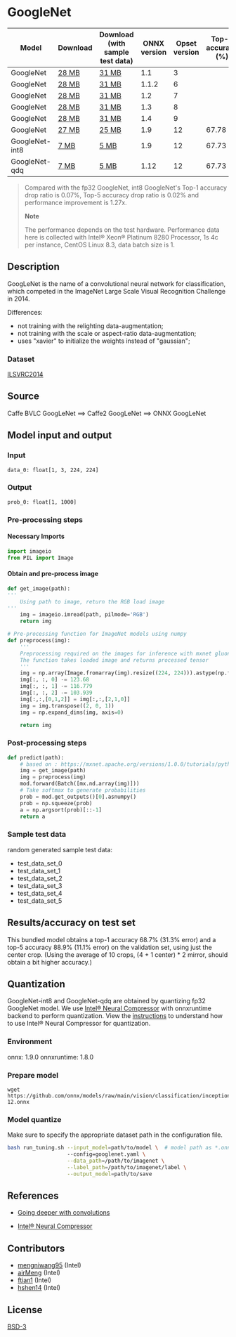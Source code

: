 <!--- SPDX-License-Identifier: BSD-3-Clause -->

# GoogleNet

|Model        |Download  |Download (with sample test data)| ONNX version |Opset version|Top-1 accuracy (%)|Top-5 accuracy (%)|
| ------------- | ------------- | ------------- | ------------- | ------------- | ------------- | ------------- |
|GoogleNet| [28 MB](model/googlenet-3.onnx)  |  [31 MB](model/googlenet-3.tar.gz) |  1.1 | 3| | |
|GoogleNet| [28 MB](model/googlenet-6.onnx)  |  [31 MB](model/googlenet-6.tar.gz) |  1.1.2 | 6| | |
|GoogleNet| [28 MB](model/googlenet-7.onnx)  |  [31 MB](model/googlenet-7.tar.gz) |  1.2 | 7| | |
|GoogleNet| [28 MB](model/googlenet-8.onnx)  |  [31 MB](model/googlenet-8.tar.gz) |  1.3 | 8| | |
|GoogleNet| [28 MB](model/googlenet-9.onnx)  |  [31 MB](model/googlenet-9.tar.gz) |  1.4 | 9| | |
|GoogleNet| [27 MB](model/googlenet-12.onnx)  |  [25 MB](model/googlenet-12.tar.gz) |  1.9 | 12|67.78|88.34|
|GoogleNet-int8| [7 MB](model/googlenet-12-int8.onnx)  |  [5 MB](model/googlenet-12-int8.tar.gz) |  1.9 | 12|67.73|88.32|
|GoogleNet-qdq | [7 MB](model/googlenet-12-qdq.onnx) | [5 MB](model/googlenet-12-qdq.tar.gz) | 1.12 | 12 | 67.73 | 88.31 |
> Compared with the fp32 GoogleNet, int8 GoogleNet's Top-1 accuracy drop ratio is 0.07%, Top-5 accuracy drop ratio is 0.02% and performance improvement is 1.27x.
>
> **Note** 
>
> The performance depends on the test hardware. Performance data here is collected with Intel® Xeon® Platinum 8280 Processor, 1s 4c per instance, CentOS Linux 8.3, data batch size is 1.

## Description
GoogLeNet is the name of a convolutional neural network for classification,
which competed in the ImageNet Large Scale Visual Recognition Challenge in 2014.

Differences:
- not training with the relighting data-augmentation;
- not training with the scale or aspect-ratio data-augmentation;
- uses "xavier" to initialize the weights instead of "gaussian";

### Dataset
[ILSVRC2014](http://www.image-net.org/challenges/LSVRC/2014/)

## Source
Caffe BVLC GoogLeNet ==> Caffe2 GoogLeNet ==> ONNX GoogLeNet

## Model input and output
### Input
```
data_0: float[1, 3, 224, 224]
```
### Output
```
prob_0: float[1, 1000]
```
### Pre-processing steps
#### Necessary Imports
```python
import imageio
from PIL import Image
```
#### Obtain and pre-process image

```python
def get_image(path):
'''
    Using path to image, return the RGB load image
'''
    img = imageio.imread(path, pilmode='RGB')
    return img

# Pre-processing function for ImageNet models using numpy
def preprocess(img):
    '''
    Preprocessing required on the images for inference with mxnet gluon
    The function takes loaded image and returns processed tensor
    '''
    img = np.array(Image.fromarray(img).resize((224, 224))).astype(np.float32)
    img[:, :, 0] -= 123.68
    img[:, :, 1] -= 116.779
    img[:, :, 2] -= 103.939
    img[:,:,[0,1,2]] = img[:,:,[2,1,0]]
    img = img.transpose((2, 0, 1))
    img = np.expand_dims(img, axis=0)

    return img
```

### Post-processing steps
```python
def predict(path):
    # based on : https://mxnet.apache.org/versions/1.0.0/tutorials/python/predict_image.html
    img = get_image(path)
    img = preprocess(img)
    mod.forward(Batch([mx.nd.array(img)]))
    # Take softmax to generate probabilities
    prob = mod.get_outputs()[0].asnumpy()
    prob = np.squeeze(prob)
    a = np.argsort(prob)[::-1]
    return a
```
### Sample test data
random generated sample test data:
- test_data_set_0
- test_data_set_1
- test_data_set_2
- test_data_set_3
- test_data_set_4
- test_data_set_5

## Results/accuracy on test set
This bundled model obtains a top-1 accuracy 68.7% (31.3% error) and
a top-5 accuracy 88.9% (11.1% error) on the validation set, using
just the center crop. (Using the average of 10 crops,
(4 + 1 center) * 2 mirror, should obtain a bit higher accuracy.)

## Quantization
GoogleNet-int8 and GoogleNet-qdq are obtained by quantizing fp32 GoogleNet model. We use [Intel® Neural Compressor](https://github.com/intel/neural-compressor) with onnxruntime backend to perform quantization. View the [instructions](https://github.com/intel/neural-compressor/blob/master/examples/onnxrt/image_recognition/onnx_model_zoo/googlenet/quantization/ptq/README.md) to understand how to use Intel® Neural Compressor for quantization.

### Environment
onnx: 1.9.0 
onnxruntime: 1.8.0

### Prepare model
```shell
wget https://github.com/onnx/models/raw/main/vision/classification/inception_and_googlenet/googlenet/model/googlenet-12.onnx
```

### Model quantize
Make sure to specify the appropriate dataset path in the configuration file.
```bash
bash run_tuning.sh --input_model=path/to/model \  # model path as *.onnx
                   --config=googlenet.yaml \
                   --data_path=/path/to/imagenet \
                   --label_path=/path/to/imagenet/label \
                   --output_model=path/to/save
```

## References
* [Going deeper with convolutions](https://arxiv.org/pdf/1409.4842.pdf)

* [Intel® Neural Compressor](https://github.com/intel/neural-compressor)

## Contributors
* [mengniwang95](https://github.com/mengniwang95) (Intel)
* [airMeng](https://github.com/airMeng) (Intel)
* [ftian1](https://github.com/ftian1) (Intel)
* [hshen14](https://github.com/hshen14) (Intel)

## License
[BSD-3](LICENSE)
